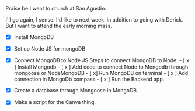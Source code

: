 
Praise be I went to church at San Agustin. 

I'll go again, I sense. I'd like to next week. in addition to going with Derick. But I want to attend the early morning mass.



- [x] Install MongoDB
- [x] Set up Node JS for mongoDB
- [x] Connect MongoDB to Node JS
	Steps to connect MongoDB to Node:
		- [ x ] Install Mongodb
		- [ x ] Add code to connect Node to Mongodb through mongoose or NodeMongoDB
		- [  x] Run MongoDB on terminal
		- [ x ] Add connection in MongoDb compass
		- [ x ] Run the Backend app.
- [x] Create a database through Mongoose in MongoDB

- [x] Make a script for the Canva thing.